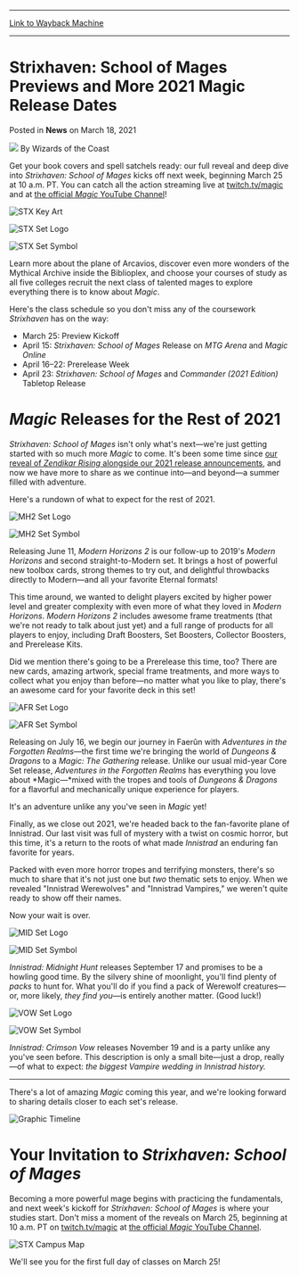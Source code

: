 
---
[Link to Wayback Machine](https://web.archive.org/web/20210318143245/https://magic.wizards.com/en/articles/archive/news/strixhaven-school-mages-previews-and-more-2021-magic-release-dates-2021-03-18)

[_metadata_:author]:- "Wizards of the Coast"
[_metadata_:description]:- "Get ready for Strixhaven: School of Mages previews and more in 2021!"
[_metadata_:generator]:- "Drupal 7 (http://drupal.org)"
[_metadata_:node]:- "1532671"
[_metadata_:publish_date]:- "2021-03-18"
[_metadata_:source]:- "div-main-content"
[_metadata_:title]:- "Strixhaven: School of Mages Previews and More 2021 Magic Release Dates"
[_metadata_:wayback_capture_timestamp]:- "2021-03-18 14:32:45"
[_metadata_:wayback_raw_url]:- "https://web.archive.org/web/20210318143245id_/https://magic.wizards.com/en/articles/archive/news/strixhaven-school-mages-previews-and-more-2021-magic-release-dates-2021-03-18"
[_metadata_:wayback_url]:- "https://magic.wizards.com/en/articles/archive/news/strixhaven-school-mages-previews-and-more-2021-magic-release-dates-2021-03-18"
---


Strixhaven: School of Mages Previews and More 2021 Magic Release Dates
======================================================================



 Posted in **News**
 on March 18, 2021 






![](https://media.magic.wizards.com/styles/auth_small/public/images/person/wizards_author.jpg)
By Wizards of the Coast











Get your book covers and spell satchels ready: our full reveal and deep dive into *Strixhaven: School of Mages* kicks off next week, beginning March 25 at 10 a.m. PT. You can catch all the action streaming live at [twitch.tv/magic](https://www.twitch.tv/magic) and at [the official *Magic* YouTube Channel](https://www.youtube.com/user/wizardsmtg)!


![STX Key Art](https://media.wizards.com/2021/images/daily/UysdehDi8d.jpg)


![STX Set Logo](https://media.wizards.com/2021/images/daily/en_7shDsuudeD.png)


![STX Set Symbol](https://media.wizards.com/2021/images/daily/en_hhDh737DsS.png)


Learn more about the plane of Arcavios, discover even more wonders of the Mythical Archive inside the Biblioplex, and choose your courses of study as all five colleges recruit the next class of talented mages to explore everything there is to know about *Magic*.


Here's the class schedule so you don't miss any of the coursework *Strixhaven* has on the way:


* March 25: Preview Kickoff
* April 15: *Strixhaven: School of Mages* Release on *MTG Arena* and *Magic Online*
* April 16–22: Prerelease Week
* April 23: *Strixhaven: School of Mages* and *Commander (2021 Edition)* Tabletop Release

*Magic* Releases for the Rest of 2021
=====================================


*Strixhaven: School of Mages* isn't only what's next—we're just getting started with so much more *Magic* to come. It's been some time since [our reveal of *Zendikar Rising* alongside our 2021 release announcements](https://magic.wizards.com/en/articles/archive/news/zendikar-debut-and-announcement-day-recap-2020-09-01), and now we have more to share as we continue into—and beyond—a summer filled with adventure.


Here's a rundown of what to expect for the rest of 2021.


![MH2 Set Logo](https://media.wizards.com/2021/images/daily/EN_d7Dwue8dDs.png)


![MH2 Set Symbol](https://media.wizards.com/2021/images/daily/en_8UUsheDysS.png)


Releasing June 11, *Modern Horizons 2* is our follow-up to 2019's *Modern Horizons* and second straight-to-Modern set. It brings a host of powerful new toolbox cards, strong themes to try out, and delightful throwbacks directly to Modern—and all your favorite Eternal formats!


This time around, we wanted to delight players excited by higher power level and greater complexity with even more of what they loved in *Modern Horizons*. *Modern Horizons 2* includes awesome frame treatments (that we're not ready to talk about just yet) and a full range of products for all players to enjoy, including Draft Boosters, Set Boosters, Collector Boosters, and Prerelease Kits.


Did we mention there's going to be a Prerelease this time, too? There are new cards, amazing artwork, special frame treatments, and more ways to collect what you enjoy than before—no matter what you like to play, there's an awesome card for your favorite deck in this set!


![AFR Set Logo](https://media.wizards.com/2021/images/daily/EN_A7sSweuDys.png)


![AFR Set Symbol](https://media.wizards.com/2021/images/daily/en_AHsye26D6s.png)


Releasing on July 16, we begin our journey in Faerûn with *Adventures in the Forgotten Realms*—the first time we're bringing the world of *Dungeons & Dragons* to a *Magic: The Gathering* release. Unlike our usual mid-year Core Set release, *Adventures in the Forgotten Realms* has everything you love about *Magic—*mixed with the tropes and tools of *Dungeons & Dragons* for a flavorful and mechanically unique experience for players.


It's an adventure unlike any you've seen in *Magic* yet!


Finally, as we close out 2021, we're headed back to the fan-favorite plane of Innistrad. Our last visit was full of mystery with a twist on cosmic horror, but this time, it's a return to the roots of what made *Innistrad* an enduring fan favorite for years.


Packed with even more horror tropes and terrifying monsters, there's so much to share that it's not just one but *two* thematic sets to enjoy. When we revealed "Innistrad Werewolves" and "Innistrad Vampires," we weren't quite ready to show off their names.


Now your wait is over.


![MID Set Logo](https://media.wizards.com/2021/images/daily/EN_usydEys8Ds.png)


![MID Set Symbol](https://media.wizards.com/2021/images/daily/en_Udh76sEdhA.png)


*Innistrad: Midnight Hunt* releases September 17 and promises to be a howling good time. By the silvery shine of moonlight, you'll find plenty of *packs* to hunt for. What you'll do if you find a pack of Werewolf creatures—or, more likely, *they find you*—is entirely another matter. (Good luck!)


![VOW Set Logo](https://media.wizards.com/2021/images/daily/EN_AuuDse92Ds.png)


![VOW Set Symbol](https://media.wizards.com/2021/images/daily/en_UytDste86D.png)


*Innistrad: Crimson Vow* releases November 19 and is a party unlike any you've seen before. This description is only a small bite—just a drop, really—of what to expect: *the biggest Vampire wedding in Innistrad history.*




---

There's a lot of amazing *Magic* coming this year, and we're looking forward to sharing details closer to each set's release.


![Graphic Timeline](https://media.wizards.com/2021/images/daily/uDysdne7sd.jpg)


Your Invitation to *Strixhaven: School of Mages*
================================================


Becoming a more powerful mage begins with practicing the fundamentals, and next week's kickoff for *Strixhaven: School of Mages* is where your studies start. Don't miss a moment of the reveals on March 25, beginning at 10 a.m. PT on [twitch.tv/magic](https://www.twitch.tv/magic) at [the official *Magic* YouTube Channel](https://www.youtube.com/user/wizardsmtg).


![STX Campus Map](https://media.wizards.com/2021/images/daily/GnrHtHofZ7.jpg)


We'll see you for the first full day of classes on March 25!







